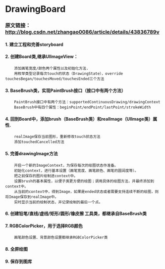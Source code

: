 # DrawingBoard
### 原文链接： http://blog.csdn.net/zhangao0086/article/details/43836789v

#### 1. 建立工程和完善storyboard

#### 2. 创建Board类,继承UIImageView：
        添加画笔宽度/颜色两个属性以及初始化方法.
        用枚举类型记录每次touch的状态（DrawingState），override touchesBegan/touchesMoved/touchesEnded三个方法
#### 3. BaseBrush类，实现PaintBrush接口（接口中有两个方法）
        PaintBrush接口中有两个方法：supportedContinuousDrawing/drawingContext
        BaseBrush中有四个属性：beginPoint/endPoint/lastPoint/strokeWidth
#### 4. 回到Board中，添加brush（BaseBrush类）和realImage（UIImage类）属性. 
        realImage保存当前图形，重新修改touch状态方法   
        添加touchedCancelled方法
#### 5. 完善drawingImage方法
        开启一个新的ImageContext，为保存每次的绘图状态作准备。
        初始化context，进行基本设置（画笔宽度、画笔颜色、画笔的圆润度等）。
        把之前保存的图片绘制进context中。
        设置brush的基本属性，以便子类更方便的绘图；调用具体的绘图方法，并最终添加到context中。
        从当前的context中，得到Image，如果是ended状态或者需要支持连续不断的绘图，则将Image保存到realImage中。
        实时显示当前的绘制状态，并记录绘制的最后一个点。
#### 6. 创建铅笔/直线/虚线/矩形/圆形/橡皮擦 工具类，都继承自BaseBrush类

#### 7. RGBColorPicker，用于选择RGB颜色
        画笔颜色设置、背景颜色设置都继承RGBColorPicker类
#### 8. 全屏绘图
#### 9. 保存到图库

